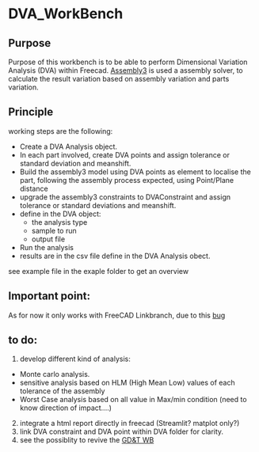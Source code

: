 # DVA_WorkBench
## Purpose

Purpose of this workbench is to be able to perform Dimensional Variation Analysis (DVA) within Freecad.
[Assembly3](https://github.com/realthunder/FreeCAD_assembly3) is used a assembly solver, to calculate the result variation based on assembly variation and parts variation.

## Principle

working steps are the following:

* Create a DVA Analysis object.
* In each part involved, create DVA points and assign tolerance or standard deviation and meanshift.
* Build the assembly3 model using DVA points as element to localise the part, following the assembly process expected, using Point/Plane distance
* upgrade the assembly3 constraints to DVAConstraint and assign tolerance or standard deviations and meanshift.
* define in the DVA object:
  * the analysis type
  * sample to run
  * output file
* Run the analysis
* results are in the csv file define in the DVA Analysis obect.

see example file in the exaple folder to get an overview

## Important point:
As for now it only works with FreeCAD Linkbranch, due to this [bug](https://forum.freecadweb.org/viewtopic.php?f=20&t=72256)


## to do:
1. develop different kind of analysis:
  * Monte carlo analysis.
  * sensitive analysis based on HLM (High Mean Low) values of each tolerance of the assembly
  * Worst Case analysis based on all value in Max/min condition (need to know direction of impact....)
2. integrate a html report directly in freecad (Streamlit? matplot only?)
3. link DVA constraint and DVA point within DVA folder for clarity.
4. see the possiblity to revive the [GD&T WB](https://github.com/juanvanyo/FreeCAD-GDT)
